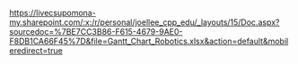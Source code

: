 https://livecsupomona-my.sharepoint.com/:x:/r/personal/joellee_cpp_edu/_layouts/15/Doc.aspx?sourcedoc=%7BE7CC3B86-F615-4679-9AE0-F8DB1CA66F45%7D&file=Gantt_Chart_Robotics.xlsx&action=default&mobileredirect=true
